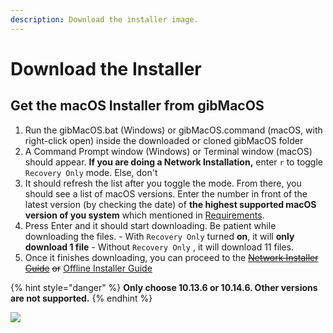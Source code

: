 ```yaml
---
description: Download the installer image.
---
```


# Download the Installer

## Get the macOS Installer from gibMacOS

1. Run the gibMacOS.bat \(Windows\) or gibMacOS.command \(macOS, with right-click open\) inside the downloaded or cloned gibMacOS folder
2. A Command Prompt window \(Windows\) or Terminal window \(macOS\) should appear. **If you are doing a Network Installation,** enter `r` to toggle `Recovery Only` mode. Else, don't
3. It should refresh the list after you toggle the mode. From there, you should see a list of macOS versions. Enter the number in front of the latest version \(by checking the date\) of **the highest supported macOS version of you system** which mentioned in [Requirements](../prerequisites/get-started/network-installer-prerequisites.md#requirements).
4. Press Enter and it should start downloading. Be patient while downloading the files. - With `Recovery Only` turned **on**, it will **only download 1 file** - Without `Recovery Only` , it will download 11 files.
5. Once it finishes downloading, you can proceed to the [~~Network Installer Guide~~](../network-installer-guide/network-part-2/) ~~or~~ [Offline Installer Guide](../offline-installer-guide/offline-part-2/)

{% hint style="danger" %}
**Only choose 10.13.6 or 10.14.6. Other versions are not supported.**
{% endhint %}

![](../.gitbook/assets/gibmacos-macos-1.gif)

